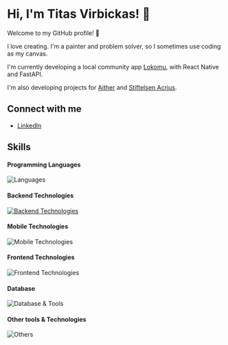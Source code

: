 # Hi, I'm Titas Virbickas! 👋

Welcome to my GitHub profile! 🌟

I love creating. I'm a painter and problem solver, so I sometimes use coding as my canvas.

I'm currently developing a local community app [Lokomu](https://github.com/lokomu), with React Native and FastAPI.

I'm also developing projects for [Aither](https://github.com/Aither-NO) and [Stiftelsen Acrius](https://github.com/StiftelsenAcrius).

## Connect with me
- [LinkedIn](https://www.linkedin.com/in/titas-virbickas)

## Skills

#### Programming Languages
![Languages](https://skillicons.dev/icons?i=python,ts,kotlin,java,js,cpp,c)

#### Backend Technologies
[![Backend Technologies](https://skillicons.dev/icons?i=fastapi,spring,docker)](https://skillicons.dev)

#### Mobile Technologies
![Mobile Technologies](https://go-skill-icons.vercel.app/api/icons?i=reactnative)

#### Frontend Technologies
![Frontend Technologies](https://skillicons.dev/icons?i=react,vue,next,html,css,tailwind)

#### Database
![Database & Tools](https://skillicons.dev/icons?i=postgres)

#### Other tools & Technologies
![Others](https://skillicons.dev/icons?i=git,github,gitlab,vercel,vscode,idea,figma)
